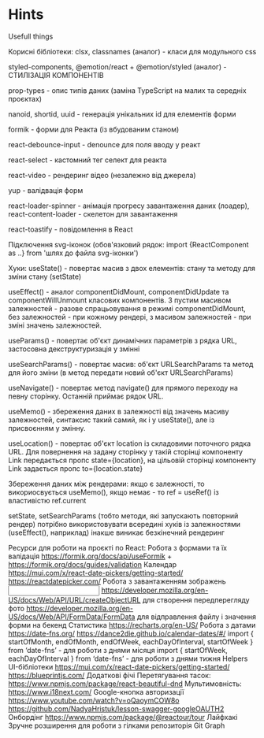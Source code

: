 # Hints
Usefull things

Корисні бібліотеки:
clsx, classnames (аналог) - класи для модульного css

styled-components, @emotion/react +  @emotion/styled (аналог) - СТИЛІЗАЦІЯ КОМПОНЕНТІВ

prop-types - опис типів даних (заміна TypeScript на малих та середніх проєктах)

nanoid, shortid, uuid - генерація унікальних id для елементів форми

formik - форми для Реакта (із вбудованим станом)

react-debounce-input - denounce для поля вводу у реакт

react-select - кастомний тег селект для реакта

react-video - рендеринг відео (незалежно від джерела)

yup - валідвація форм

react-loader-spinner - анімація прогресу завантаження даних (лоадер), react-content-loader - скелетон для завантаження 

react-toastify - повідомлення в React



Підключення svg-іконок (обов'язковий рядок: import {ReactComponent as ..} from 'шлях до файла svg-іконки')

Хуки:
useState() - повертає масив з двох елементів: стану та методу для зміни стану (setState)

useEffect() - аналог componentDidMount, componentDidUpdate та componentWillUnmount класових компонентів. З пустим масивом залежностей - разове спрацьовування в режимі componentDidMount, без залежностей - при кожному рендері, з масивом залежностей - при зміні значень залежностей.

useParams() - повертає об'єкт динамічних параметрів з рядка URL, застосовна декструктуризація у змінні

useSearchParams() - повертає масив: об'єкт URLSearchParams та метод для його зміни (в метод передати новий об'єкт URLSearchParams)

useNavigate() - повертає метод navigate() для прямого переходу на певну сторінку. Останній приймає рядок URL.

useMemo() - збереження даних в залежності від значень масиву залежностей, синтаксис такий самий, як і у useState(), але із присвоєнням у змінну. 

useLocation() - повертає об'єкт location із складовими поточного рядка URL. Для повернення на задану сторінку у такій сторінці компонентy Link передається пропс state={location}, на цільовій сторінці компоненту Link задається пропс to={location.state}

Збереження даних між рендерами: якщо є залежності, то викориосвується useMemo(), якщо немає - то ref = useRef() із властивістю ref.current

setState, setSearchParams (тобто методи, які запускають повторний рендер) потрібно використовувати всередині хуків із залежностями (useEffect(), наприклад) інакше виникає безкінечний рендеринг

Ресурси для роботи на проєкті по React:
Робота з формами та їх валідація
https://formik.org/docs/api/useFormik + https://formik.org/docs/guides/validation
Календар
https://mui.com/x/react-date-pickers/getting-started/
https://reactdatepicker.com/
Pобота з завантаженням зображень
<input type=«file»>
https://developer.mozilla.org/en-US/docs/Web/API/URL/createObjectURL для створення передперегляду фото
https://developer.mozilla.org/en-US/docs/Web/API/FormData/FormData для відправлення файлу і значення форми на бекенд
Статистика
https://recharts.org/en-US/
Робота з датами
https://date-fns.org/
https://dance2die.github.io/calendar-dates/#/
import { startOfMonth, endOfMonth, endOfWeek, eachDayOfInterval, startOfWeek } from ‘date-fns’ - для роботи з днями місяця
import { startOfWeek, eachDayOfInterval } from ‘date-fns’ - для роботи з днями тижня
Helpers
UI-бібліотеки
https://mui.com/x/react-date-pickers/getting-started/
https://blueprintjs.com/
Додаткові фічі
Перетягування тасок:
https://www.npmjs.com/package/react-beautiful-dnd
Mультимовність:
https://www.i18next.com/
Google-кнопка авторизації
https://www.youtube.com/watch?v=oQaoymCOW8o
https://github.com/NadyaHristuk/lesson-swagger-googleOAUTH2
Онбордінг
https://www.npmjs.com/package/@reactour/tour
Лайфхакі
Зручне розширення для роботи з гілками репозиторія Git Graph

